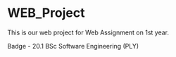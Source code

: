 # WEB_Project

This is our web project for Web Assignment on 1st year.

Badge - 20.1 BSc Software Engineering (PLY)